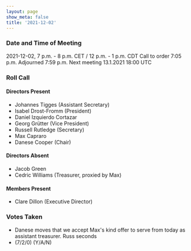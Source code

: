 ```yaml
---
layout: page
show_meta: false
title: '2021-12-02'
---
```


### Date and Time of Meeting

2021-12-02, 7 p.m. - 8 p.m. CET / 12 p.m. - 1 p.m. CDT Call to order 7:05 p.m. Adjourned 7:59 p.m. Next meeting 13.1.2021 18:00 UTC

### Roll Call

#### Directors Present

- Johannes Tigges (Assistant Secretary)
- Isabel Drost-Fromm (President)
- Daniel Izquierdo Cortazar
- Georg Grütter (Vice President)
- Russell Rutledge (Secretary)
- Max Capraro
- Danese Cooper (Chair)

#### Directors Absent
- Jacob Green
- Cedric Williams (Treasurer, proxied by Max)

#### Members Present

- Clare Dillon (Executive Director)


### Votes Taken

- Danese moves that we accept Max's kind offer to serve from today as assistant treasurer. Russ seconds
 - (7/2/0) (Y/A/N)
